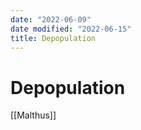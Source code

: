 ```yaml
---
date: "2022-06-09"
date modified: "2022-06-15"
title: Depopulation
---
```


# Depopulation
[[Malthus]]
